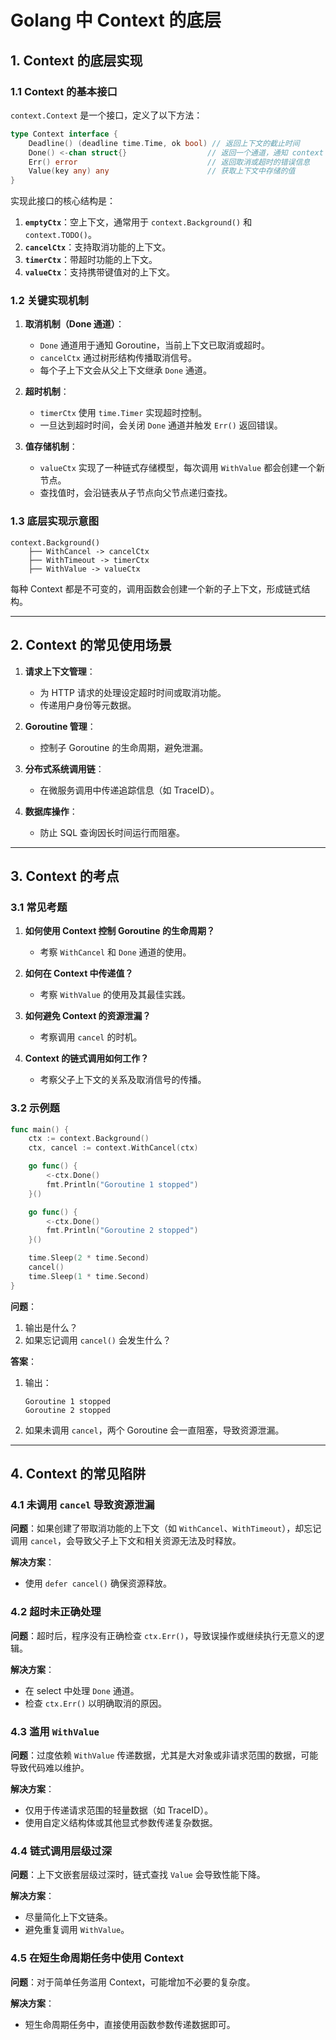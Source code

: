 # **Golang 中 Context 的底层**

## **1. Context 的底层实现**

### **1.1 Context 的基本接口**

`context.Context` 是一个接口，定义了以下方法：

```go
type Context interface {
    Deadline() (deadline time.Time, ok bool) // 返回上下文的截止时间
    Done() <-chan struct{}                  // 返回一个通道，通知 context 被取消或超时
    Err() error                             // 返回取消或超时的错误信息
    Value(key any) any                      // 获取上下文中存储的值
}
```

实现此接口的核心结构是：

1. **`emptyCtx`**：空上下文，通常用于 `context.Background()` 和 `context.TODO()`。
2. **`cancelCtx`**：支持取消功能的上下文。
3. **`timerCtx`**：带超时功能的上下文。
4. **`valueCtx`**：支持携带键值对的上下文。

### **1.2 关键实现机制**

1. **取消机制（Done 通道）**：
   - `Done` 通道用于通知 Goroutine，当前上下文已取消或超时。
   - `cancelCtx` 通过树形结构传播取消信号。
   - 每个子上下文会从父上下文继承 `Done` 通道。

2. **超时机制**：
   - `timerCtx` 使用 `time.Timer` 实现超时控制。
   - 一旦达到超时时间，会关闭 `Done` 通道并触发 `Err()` 返回错误。

3. **值存储机制**：
   - `valueCtx` 实现了一种链式存储模型，每次调用 `WithValue` 都会创建一个新节点。
   - 查找值时，会沿链表从子节点向父节点递归查找。

### **1.3 底层实现示意图**

```
context.Background()
    ├── WithCancel -> cancelCtx
    ├── WithTimeout -> timerCtx
    ├── WithValue -> valueCtx
```

每种 Context 都是不可变的，调用函数会创建一个新的子上下文，形成链式结构。

---

## **2. Context 的常见使用场景**

1. **请求上下文管理**：
   - 为 HTTP 请求的处理设定超时时间或取消功能。
   - 传递用户身份等元数据。

2. **Goroutine 管理**：
   - 控制子 Goroutine 的生命周期，避免泄漏。

3. **分布式系统调用链**：
   - 在微服务调用中传递追踪信息（如 TraceID）。

4. **数据库操作**：
   - 防止 SQL 查询因长时间运行而阻塞。

---

## **3. Context 的考点**

### **3.1 常见考题**

1. **如何使用 Context 控制 Goroutine 的生命周期？**
   - 考察 `WithCancel` 和 `Done` 通道的使用。

2. **如何在 Context 中传递值？**
   - 考察 `WithValue` 的使用及其最佳实践。

3. **如何避免 Context 的资源泄漏？**
   - 考察调用 `cancel` 的时机。

4. **Context 的链式调用如何工作？**
   - 考察父子上下文的关系及取消信号的传播。

### **3.2 示例题**

```go
func main() {
    ctx := context.Background()
    ctx, cancel := context.WithCancel(ctx)

    go func() {
        <-ctx.Done()
        fmt.Println("Goroutine 1 stopped")
    }()

    go func() {
        <-ctx.Done()
        fmt.Println("Goroutine 2 stopped")
    }()

    time.Sleep(2 * time.Second)
    cancel()
    time.Sleep(1 * time.Second)
}
```

**问题**：

1. 输出是什么？
2. 如果忘记调用 `cancel()` 会发生什么？

**答案**：

1. 输出：

   ```
   Goroutine 1 stopped
   Goroutine 2 stopped
   ```

2. 如果未调用 `cancel`，两个 Goroutine 会一直阻塞，导致资源泄漏。

---

## **4. Context 的常见陷阱**

### **4.1 未调用 `cancel` 导致资源泄漏**

**问题**：如果创建了带取消功能的上下文（如 `WithCancel`、`WithTimeout`），却忘记调用 `cancel`，会导致父子上下文和相关资源无法及时释放。

**解决方案**：

- 使用 `defer cancel()` 确保资源释放。

### **4.2 超时未正确处理**

**问题**：超时后，程序没有正确检查 `ctx.Err()`，导致误操作或继续执行无意义的逻辑。

**解决方案**：

- 在 select 中处理 `Done` 通道。
- 检查 `ctx.Err()` 以明确取消的原因。

### **4.3 滥用 `WithValue`**

**问题**：过度依赖 `WithValue` 传递数据，尤其是大对象或非请求范围的数据，可能导致代码难以维护。

**解决方案**：

- 仅用于传递请求范围的轻量数据（如 TraceID）。
- 使用自定义结构体或其他显式参数传递复杂数据。

### **4.4 链式调用层级过深**

**问题**：上下文嵌套层级过深时，链式查找 `Value` 会导致性能下降。

**解决方案**：

- 尽量简化上下文链条。
- 避免重复调用 `WithValue`。

### **4.5 在短生命周期任务中使用 Context**

**问题**：对于简单任务滥用 Context，可能增加不必要的复杂度。

**解决方案**：

- 短生命周期任务中，直接使用函数参数传递数据即可。
